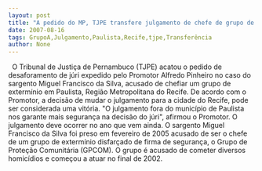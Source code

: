 ```yaml
---
layout: post
title: "A pedido do MP, TJPE transfere julgamento de chefe de grupo de exterminínio de Paulista para o Recife"
date: 2007-08-16
tags: GrupoA,Julgamento,Paulista,Recife,tjpe,Transferência
author: None
---
```

&nbsp;
O&nbsp;Tribunal de Justi&ccedil;a de Pernambuco (TJPE) acatou o pedido de desaforamento de j&uacute;ri expedido pelo Promotor Alfredo Pinheiro no caso do sargento Miguel Francisco da Silva, acusado de chefiar um grupo de exterm&iacute;nio em Paulista, Regi&atilde;o Metropolitana do Recife.
De acordo com o Promotor, a decis&atilde;o de mudar o julgamento para a cidade do Recife, pode ser considerada uma vit&oacute;ria. &quot;O julgamento fora do munic&iacute;pio de Paulista nos garante mais seguran&ccedil;a na decis&atilde;o do j&uacute;ri&quot;, afirmou o Promotor. 
O julgamento deve ocorrer no ano que vem ainda.
O sargento Miguel Francisco da Silva foi preso em fevereiro de 2005 acusado de ser o chefe de um grupo de exterm&iacute;nio disfar&ccedil;ado de firma de seguran&ccedil;a, o Grupo de Prote&ccedil;&atilde;o Comunit&aacute;ria (GPCOM). O grupo &eacute; acusado de cometer diversos homic&iacute;dios e come&ccedil;ou a atuar no final de 2002. 